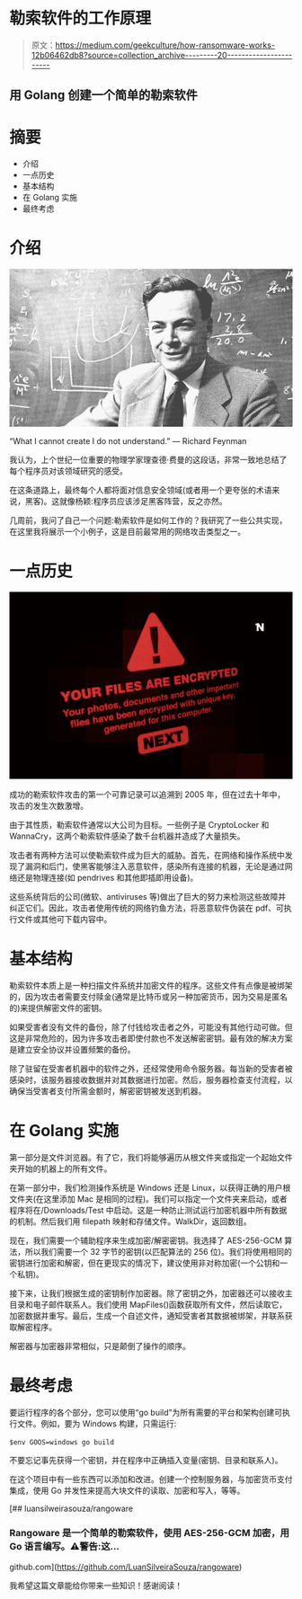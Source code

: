 # 勒索软件的工作原理

> 原文：<https://medium.com/geekculture/how-ransomware-works-12b06462db8?source=collection_archive---------20----------------------->

## 用 Golang 创建一个简单的勒索软件

# 摘要

*   介绍
*   一点历史
*   基本结构
*   在 Golang 实施
*   最终考虑

# 介绍

![](img/d4c9f5b84b7098d8fab9de12bf68d123.png)

“What I cannot create I do not understand.” — Richard Feynman

我认为，上个世纪一位重要的物理学家理查德·费曼的这段话，非常一致地总结了每个程序员对该领域研究的感受。

在这条道路上，最终每个人都将面对信息安全领域(或者用一个更夸张的术语来说，黑客)。这就像杨颖:程序员应该涉足黑客阵营，反之亦然。

几周前，我问了自己一个问题:勒索软件是如何工作的？我研究了一些公共实现，在这里我将展示一个小例子，这是目前最常用的网络攻击类型之一。

# 一点历史

![](img/4b36c1f4f5ff4dc5a6d1b7797c8d3376.png)

成功的勒索软件攻击的第一个可靠记录可以追溯到 2005 年，但在过去十年中，攻击的发生次数激增。

由于其性质，勒索软件通常以大公司为目标。一些例子是 CryptoLocker 和 WannaCry，这两个勒索软件感染了数千台机器并造成了大量损失。

攻击者有两种方法可以使勒索软件成为巨大的威胁。首先，在网络和操作系统中发现了漏洞和后门，使黑客能够注入恶意软件，感染所有连接的机器，无论是通过网络还是物理连接(如 pendrives 和其他即插即用设备)。

这些系统背后的公司(微软、antiviruses 等)做出了巨大的努力来检测这些故障并纠正它们。因此，攻击者使用传统的网络钓鱼方法，将恶意软件伪装在 pdf、可执行文件或其他可下载内容中。

# 基本结构

勒索软件本质上是一种扫描文件系统并加密文件的程序。这些文件有点像是被绑架的，因为攻击者需要支付赎金(通常是比特币或另一种加密货币，因为交易是匿名的)来提供解密文件的密钥。

如果受害者没有文件的备份，除了付钱给攻击者之外，可能没有其他行动可做。但这是非常危险的，因为许多攻击者即使付款也不发送解密密钥。最有效的解决方案是建立安全协议并设置频繁的备份。

除了驻留在受害者机器中的软件之外，还经常使用命令服务器。每当新的受害者被感染时，该服务器接收数据并对其数据进行加密。然后，服务器检查支付流程，以确保当受害者支付所需金额时，解密密钥被发送到机器。

# 在 Golang 实施

第一部分是文件浏览器。有了它，我们将能够遍历从根文件夹或指定一个起始文件夹开始的机器上的所有文件。

在第一部分中，我们检测操作系统是 Windows 还是 Linux，以获得正确的用户根文件夹(在这里添加 Mac 是相同的过程)。我们可以指定一个文件夹来启动，或者程序将在/Downloads/Test 中启动。这是一种防止测试运行加密机器中所有数据的机制。然后我们用 filepath 映射和存储文件。WalkDir，返回数组。

现在，我们需要一个辅助程序来生成加密/解密密钥。我选择了 AES-256-GCM 算法，所以我们需要一个 32 字节的密钥(以匹配算法的 256 位)。我们将使用相同的密钥进行加密和解密，但在更现实的情况下，建议使用非对称加密(一个公钥和一个私钥)。

接下来，让我们根据生成的密钥制作加密器。除了密钥之外，加密器还可以接收主目录和电子邮件联系人。我们使用 MapFiles()函数获取所有文件，然后读取它，加密数据并重写。最后，生成一个自述文件，通知受害者其数据被绑架，并联系获取解密程序。

解密器与加密器非常相似，只是颠倒了操作的顺序。

# 最终考虑

要运行程序的各个部分，您可以使用“go build”为所有需要的平台和架构创建可执行文件。例如，要为 Windows 构建，只需运行:

`$env GOOS=windows go build`

不要忘记事先获得一个密钥，并在程序中正确插入变量(密钥、目录和联系人)。

在这个项目中有一些东西可以添加和改进。创建一个控制服务器，与加密货币支付集成，使用 Go 并发性来提高大块文件的读取、加密和写入，等等。

[](https://github.com/LuanSilveiraSouza/rangoware) [## luansilweirasouza/rangoware

### Rangoware 是一个简单的勒索软件，使用 AES-256-GCM 加密，用 Go 语言编写。⚠️警告:这…

github.com](https://github.com/LuanSilveiraSouza/rangoware) 

我希望这篇文章能给你带来一些知识！感谢阅读！